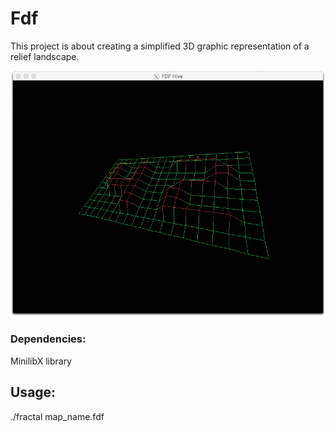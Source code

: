 # Fdf
This project is about creating a simplified 3D graphic representation of a relief landscape.

![FDF Hive](42_fdf.png "FDF Hive")

### Dependencies:

  MinilibX library

## Usage:

  ./fractal map_name.fdf
